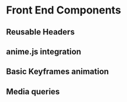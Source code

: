 # Front End Components

## Reusable Headers

## anime.js integration

## Basic Keyframes animation

## Media queries
